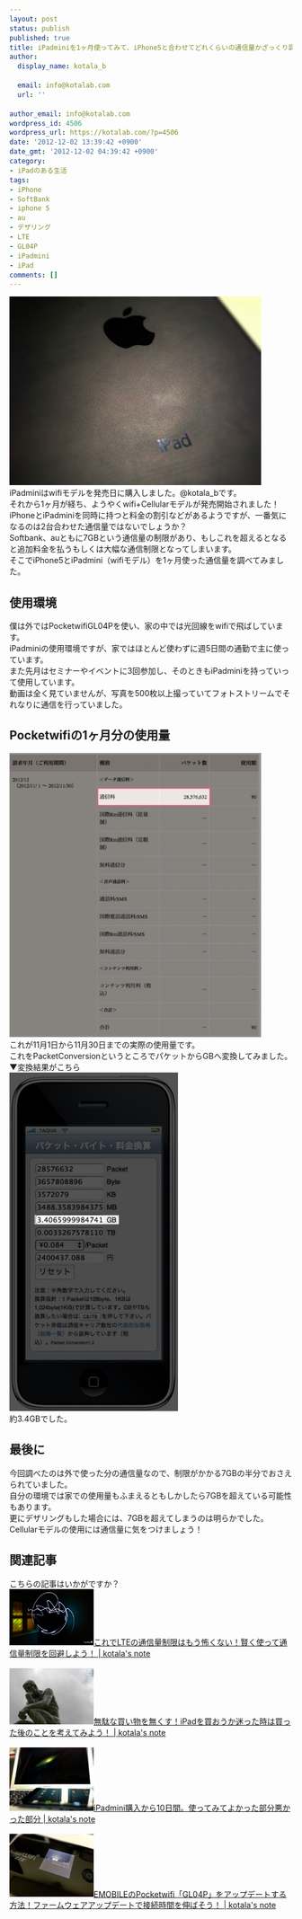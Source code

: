 ```yaml
---
layout: post
status: publish
published: true
title: iPadminiを1ヶ月使ってみて、iPhone5と合わせてどれくらいの通信量かざっくり調べてみた！
author:
  display_name: kotala_b

  email: info@kotalab.com
  url: ''

author_email: info@kotalab.com
wordpress_id: 4506
wordpress_url: https://kotalab.com/?p=4506
date: '2012-12-02 13:39:42 +0900'
date_gmt: '2012-12-02 04:39:42 +0900'
category:
- iPadのある生活
tags:
- iPhone
- SoftBank
- iphone 5
- au
- デザリング
- LTE
- GL04P
- iPadmini
- iPad
comments: []
---
```

<p><a href="/wp-content/uploads/ipadminiwifi_121202.jpg" target="_blank"><img src="/wp-content/uploads/ipadminiwifi_121202-448x336.jpg" alt="" title="ipadminiwifi_121202" width="448" height="336" class="alignnone size-large wp-image-4510" /></a><br />
iPadminiはwifiモデルを発売日に購入しました。@kotala_bです。<br />
それから1ヶ月が経ち、ようやくwifi+Cellularモデルが発売開始されました！<br />
iPhoneとiPadminiを同時に持つと料金の割引などがあるようですが、一番気になるのは2台合わせた通信量ではないでしょうか？<br />
Softbank、auともに7GBという通信量の制限があり、もしこれを超えるとなると追加料金を払うもしくは大幅な通信制限となってしまいます。<br />
そこでiPhone5とiPadmini（wifiモデル）を1ヶ月使った通信量を調べてみました。<br />
</p>
<!--more-->
<h2>使用環境</h2>
<p>僕は外ではPocketwifiGL04Pを使い、家の中では光回線をwifiで飛ばしています。<br />
iPadminiの使用環境ですが、家ではほとんど使わずに週5日間の通勤で主に使っています。<br />
また先月はセミナーやイベントに3回参加し、そのときもiPadminiを持っていって使用しています。<br />
動画は全く見ていませんが、写真を500枚以上撮っていてフォトストリームでそれなりに通信を行っていました。</p>
<h2>Pocketwifiの1ヶ月分の使用量</h2>
<p><a href="/wp-content/uploads/ipadminiwifi_121202_01.jpg" target="_blank"><img src="/wp-content/uploads/ipadminiwifi_121202_01-448x506.jpg" alt="" title="ipadminiwifi_121202_01" width="448" height="506" class="alignnone size-large wp-image-4508" /></a><br />
これが11月1日から11月30日までの実際の使用量です。<br />
これをPacketConversionというところでパケットからGBへ変換してみました。<br />
▼変換結果がこちら<br />
<a href="/wp-content/uploads/ipadminiwifi_121202_02.jpg" target="_blank"><img src="/wp-content/uploads/ipadminiwifi_121202_02-300x603.jpg" alt="" title="ipadminiwifi_121202_02" width="300" height="603" class="alignnone size-medium wp-image-4509" /></a><br />
約3.4GBでした。</p>
<h2>最後に</h2>
<p>今回調べたのは外で使った分の通信量なので、制限がかかる7GBの半分でおさえられていました。<br />
自分の環境では家での使用量もふまえるともしかしたら7GBを超えている可能性もあります。<br />
更にデザリングもした場合には、7GBを超えてしまうのは明らかでした。<br />
Cellularモデルの使用には通信量に気をつけましょう！</p>
<h2 class="rele">関連記事</h2>
<p>こちらの記事はいかがですか？<br />
<a href="/lte" target="_blank"><img  class="alignleft" src="/wp-content/uploads/ltelimit_120916.jpg" alt="これでLTEの通信量制限はもう怖くない！賢く使って通信量制限を回避しよう！ | kotala's note" width="150" /></a><a href="/lte" target="_blank">これでLTEの通信量制限はもう怖くない！賢く使って通信量制限を回避しよう！ | kotala's note</a><br style="clear:both;" /><br />
<a href="/ipad-mini-thinking" target="_blank"><img  class="alignleft" src="/wp-content/uploads/ipad_121029.jpg" alt="無駄な買い物を無くす！iPadを買おうか迷った時は買った後のことを考えてみよう！ | kotala's note" width="150" /></a><a href="/ipad-mini-thinking" target="_blank">無駄な買い物を無くす！iPadを買おうか迷った時は買った後のことを考えてみよう！ | kotala's note</a><br style="clear:both;" /><br />
<a href="/ipadmini-10days" target="_blank"><img  class="alignleft" src="/wp-content/uploads/ipadmini10days_20121114.jpg" alt="iPadmini購入から10日間。使ってみてよかった部分悪かった部分 | kotala's note" width="150" /></a><a href="/ipadmini-10days" target="_blank">iPadmini購入から10日間。使ってみてよかった部分悪かった部分 | kotala's note</a><br style="clear:both;" /><br />
<a href="/gl04p-update" target="_blank"><img  class="alignleft" src="/wp-content/uploads/gl04pupdate_121205-448x336.jpg" alt="EMOBILEのPocketwifi「GL04P」をアップデートする方法！ファームウェアアップデートで接続時間を伸ばそう！ | kotala's note" width="150" /></a><a href="/gl04p-update" target="_blank">EMOBILEのPocketwifi「GL04P」をアップデートする方法！ファームウェアアップデートで接続時間を伸ばそう！ | kotala's note</a><br style="clear:both;" /></p>

